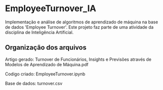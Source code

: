 # EmployeeTurnover_IA
Implementação e análise de algoritmos de aprendizado de máquina na base de dados 'Employee Turnover'. Este projeto faz parte de uma atividade da disciplina de Inteligência Artificial.

## Organização dos arquivos
Artigo gerado: Turnover de Funcionários, Insights e Previsões através de Modelos de Aprendizado de Máquina.pdf

Codigo criado: EmployeeTurnover.ipynb

Base de dados: turnover.csv

